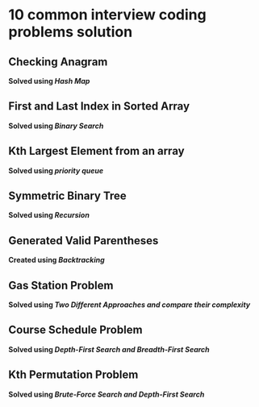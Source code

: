 # 10 common interview coding problems solution

## Checking Anagram
**Solved using *Hash Map***

## First and Last Index in Sorted Array
**Solved using *Binary Search***

## Kth Largest Element from an array
**Solved using *priority queue***

## Symmetric Binary Tree
**Solved using *Recursion***

## Generated Valid Parentheses
**Created using *Backtracking***

## Gas Station Problem
**Solved using *Two Different Approaches and compare their complexity***

## Course Schedule Problem
**Solved using *Depth-First Search and Breadth-First Search***

## Kth Permutation Problem
**Solved using *Brute-Force Search and Depth-First Search***